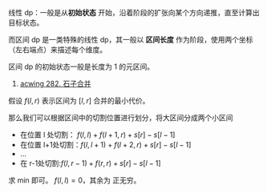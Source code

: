 
线性 dp：一般是从**初始状态** 开始，沿着阶段的扩张向某个方向递推，直至计算出目标状态。

而区间 dp 是一类特殊的线性 dp，其一般以 **区间长度** 作为阶段，使用两个坐标（左右端点）来描述每个维度。

区间 dp 的初始状态一般是长度为 1 的元区间。

1. [acwing 282. 石子合并](https://www.acwing.com/problem/content/284/)

假设 $f(l, r)$ 表示区间为 $[l, r]$ 合并的最小代价。

那么我们可以根据区间中的切割位置进行划分，将大区间分成两个小区间
- 在位置 l 处切割： $f(l, l) + f(l+1, r) + s[r] - s[l-1]$
- 在位置 l+1处切割：$f(l, l+1) + f(l+2, r) + s[r] - s[l-1]$
- ...
- 在 r-1处切割:$f(l, r-1) + f(r, r) + s[r] - s[l-1]$

求 min 即可。
$f(l, l) = 0$，其余为 正无穷。